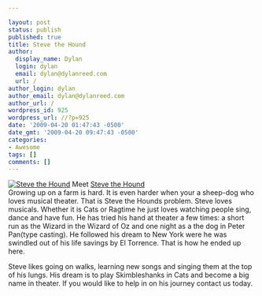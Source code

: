 ```yaml
---

layout: post
status: publish
published: true
title: Steve the Hound
author:
  display_name: Dylan
  login: dylan
  email: dylan@dylanreed.com
  url: /
author_login: dylan
author_email: dylan@dylanreed.com
author_url: /
wordpress_id: 925
wordpress_url: //?p=925
date: '2009-04-20 01:47:43 -0500'
date_gmt: '2009-04-20 09:47:43 -0500'
categories:
- Awesome
tags: []
comments: []
---
```


[![][1]][2] Meet [Steve the Hound][2]  
Growing up on a farm is hard. It is even harder when your a sheep-dog who loves musical theater. That is Steve the Hounds problem. Steve loves musicals. Whether it is Cats or Ragtime he just loves watching people sing, dance and have fun. He has tried his hand at theater a few times: a short run as the Wizard in the Wizard of Oz and one night as a the dog in Peter Pan(type casting). He followed his dream to New York were he was swindled out of his life savings by El Torrence. That is how he ended up here.

   [1]: http://ny-image2.etsy.com/il_430xN.66832986.jpg (Steve the Hound)
   [2]: http://www.etsy.com/view_listing.php?listing_id=23888496

Steve likes going on walks, learning new songs and singing them at the top of his lungs. His dream is to play Skimbleshanks in Cats and become a big name in theater. If you would like to help in on his journey contact us today.
